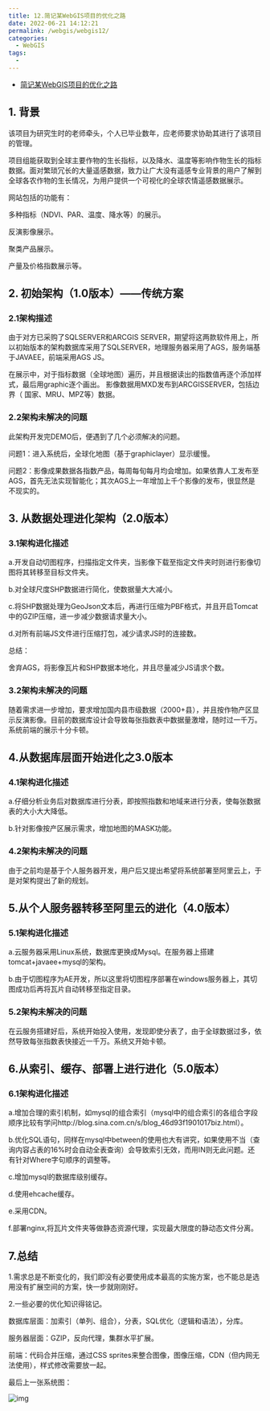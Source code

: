 ```yaml
---
title: 12.简记某WebGIS项目的优化之路
date: 2022-06-21 14:12:21
permalink: /webgis/webgis12/
categories: 
  - WebGIS
tags: 
  - 
---
```


- [简记某WebGIS项目的优化之路](https://www.cnblogs.com/naaoveGIS/p/6013480.html)

## 1. 背景

该项目为研究生时的老师牵头，个人已毕业数年，应老师要求协助其进行了该项目的管理。

项目组能获取到全球主要作物的生长指标，以及降水、温度等影响作物生长的指标数据。面对繁琐冗长的大量遥感数据，致力让广大没有遥感专业背景的用户了解到全球各农作物的生长情况，为用户提供一个可视化的全球农情遥感数据展示。

网站包括的功能有：

多种指标（NDVI、PAR、温度、降水等）的展示。

反演影像展示。

聚类产品展示。

产量及价格指数展示等。

## 2. 初始架构（1.0版本）——传统方案

### 2.1架构描述

由于对方已采购了SQLSERVER和ARCGIS SERVER，期望将这两款软件用上，所以初始版本的架构数据库采用了SQLSERVER，地理服务器采用了AGS，服务端基于JAVAEE，前端采用AGS JS。

在展示中，对于指标数据（全球地图）遍历，并且根据读出的指数值再逐个添加样式，最后用graphic逐个画出。 影像数据用MXD发布到ARCGISSERVER，包括边界（ 国家、MRU、MPZ等）数据。

### 2.2架构未解决的问题

此架构开发完DEMO后，便遇到了几个必须解决的问题。

问题1：进入系统后，全球化地图（基于graphiclayer）显示缓慢。

问题2：影像成果数据各指数产品，每周每旬每月均会增加。如果依靠人工发布至AGS，首先无法实现智能化；其次AGS上一年增加上千个影像的发布，很显然是不现实的。

## 3. 从数据处理进化架构（2.0版本）

### 3.1架构进化描述

a.开发自动切图程序，扫描指定文件夹，当影像下载至指定文件夹时则进行影像切图将其转移至目标文件夹。

b.对全球尺度SHP数据进行简化，使数据量大大减小。

c.将SHP数据处理为GeoJson文本后，再进行压缩为PBF格式，并且开启Tomcat中的GZIP压缩，进一步减少数据请求量大小。

d.对所有前端JS文件进行压缩打包，减少请求JS时的连接数。

总结：

舍弃AGS，将影像瓦片和SHP数据本地化，并且尽量减少JS请求个数。

### 3.2架构未解决的问题

随着需求进一步增加，要求增加国内县市级数据（2000+县），并且按作物产区显示反演影像。目前的数据库设计会导致每张指数表中数据量激增，随时过一千万。系统前端的展示十分卡顿。

## 4.从数据库层面开始进化之3.0版本

### 4.1架构进化描述

a.仔细分析业务后对数据库进行分表，即按照指数和地域来进行分表，使每张数据表的大小大大降低。

b.针对影像按产区展示需求，增加地图的MASK功能。

### 4.2架构未解决的问题

由于之前均是基于个人服务器开发，用户后又提出希望将系统部署至阿里云上，于是对架构提出了新的规划。

## 5.从个人服务器转移至阿里云的进化（4.0版本）

### 5.1架构进化描述

a.云服务器采用Linux系统，数据库更换成Mysql。在服务器上搭建tomcat+javaee+mysql的架构。

b.由于切图程序为AE开发，所以这里将切图程序部署在windows服务器上，其切图成功后再将瓦片自动转移至指定目录。

### 5.2架构未解决的问题

在云服务搭建好后，系统开始投入使用，发现即使分表了，由于全球数据过多，依然导致每张指数表快接近一千万。系统又开始卡顿。

## 6.从索引、缓存、部署上进行进化（5.0版本）

### 6.1架构进化描述

a.增加合理的索引机制，如mysql的组合索引（mysql中的组合索引的各组合字段顺序比较有学问http://blog.sina.com.cn/s/blog_46d93f1901017biz.html）。

b.优化SQL语句，同样在mysql中between的使用也大有讲究，如果使用不当（查询内容占表的16%时会自动全表查询）会导致索引无效，而用IN则无此问题。还有针对Where字句顺序的调整等。

c.增加mysql的数据库级别缓存。

d.使用ehcache缓存。

e.采用CDN。

f.部署nginx,将瓦片文件夹等做静态资源代理，实现最大限度的静动态文件分离。

## 7.总结

1.需求总是不断变化的，我们即没有必要使用成本最高的实施方案，也不能总是选用没有扩展空间的方案，快一步就刚刚好。

2.一些必要的优化知识得铭记。

数据库层面：加索引（单列、组合），分表，SQL优化（逻辑和语法），分库。

服务器层面：GZIP，反向代理，集群水平扩展。

前端：代码合并压缩，通过CSS sprites来整合图像，图像压缩，CDN（但内网无法使用），样式修改需要放一起。

最后上一张系统图：

![img](https://images2015.cnblogs.com/blog/656746/201610/656746-20161030170320765-7018432.png)

 